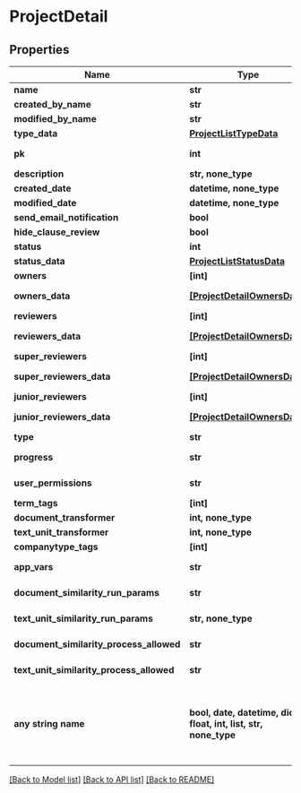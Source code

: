 # ProjectDetail


## Properties
Name | Type | Description | Notes
------------ | ------------- | ------------- | -------------
**name** | **str** |  | 
**created_by_name** | **str** |  | 
**modified_by_name** | **str** |  | 
**type_data** | [**ProjectListTypeData**](ProjectListTypeData.md) |  | 
**pk** | **int** |  | [optional] [readonly] 
**description** | **str, none_type** |  | [optional] 
**created_date** | **datetime, none_type** |  | [optional] 
**modified_date** | **datetime, none_type** |  | [optional] 
**send_email_notification** | **bool** |  | [optional] 
**hide_clause_review** | **bool** |  | [optional] 
**status** | **int** |  | [optional] 
**status_data** | [**ProjectListStatusData**](ProjectListStatusData.md) |  | [optional] 
**owners** | **[int]** |  | [optional] 
**owners_data** | [**[ProjectDetailOwnersData]**](ProjectDetailOwnersData.md) |  | [optional] [readonly] 
**reviewers** | **[int]** |  | [optional] 
**reviewers_data** | [**[ProjectDetailOwnersData]**](ProjectDetailOwnersData.md) |  | [optional] [readonly] 
**super_reviewers** | **[int]** |  | [optional] 
**super_reviewers_data** | [**[ProjectDetailOwnersData]**](ProjectDetailOwnersData.md) |  | [optional] [readonly] 
**junior_reviewers** | **[int]** |  | [optional] 
**junior_reviewers_data** | [**[ProjectDetailOwnersData]**](ProjectDetailOwnersData.md) |  | [optional] [readonly] 
**type** | **str** |  | [optional] 
**progress** | **str** |  | [optional] [readonly] 
**user_permissions** | **str** |  | [optional] [readonly] 
**term_tags** | **[int]** |  | [optional] 
**document_transformer** | **int, none_type** |  | [optional] 
**text_unit_transformer** | **int, none_type** |  | [optional] 
**companytype_tags** | **[int]** |  | [optional] 
**app_vars** | **str** |  | [optional] [readonly] 
**document_similarity_run_params** | **str** |  | [optional] [readonly] 
**text_unit_similarity_run_params** | **str, none_type** |  | [optional] [readonly] 
**document_similarity_process_allowed** | **str** |  | [optional] [readonly] 
**text_unit_similarity_process_allowed** | **str** |  | [optional] [readonly] 
**any string name** | **bool, date, datetime, dict, float, int, list, str, none_type** | any string name can be used but the value must be the correct type | [optional]

[[Back to Model list]](../README.md#documentation-for-models) [[Back to API list]](../README.md#documentation-for-api-endpoints) [[Back to README]](../README.md)


